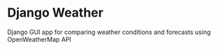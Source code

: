 # Django Weather
Django GUI app for comparing weather conditions and forecasts using OpenWeatherMap API
